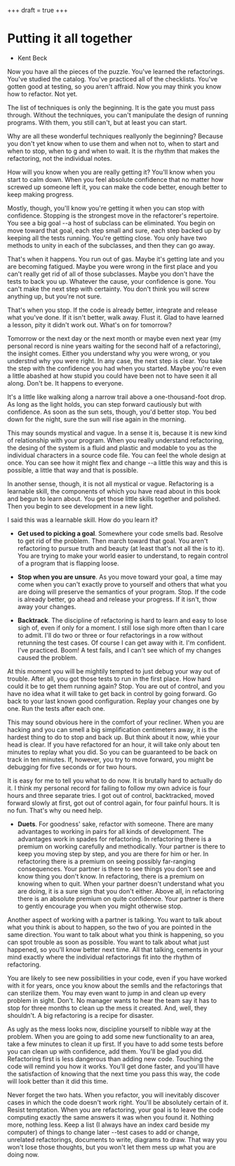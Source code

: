 +++
draft = true
+++

# Putting it all together

- Kent Beck

Now you have all the pieces of the puzzle. You've learned the refactorings.
You've studied the catalog. You've practiced all of the checklists. You've
gotten good at testing, so you aren't affraid. Now you may think you know how to
refactor. Not yet.

The list of techniques is only the beginning. It is the gate you must pass
through. Without the techniques, you can't manipulate the design of running
programs. With them, you still can't, but at least you can start.

Why are all these wonderful techniques reallyonly the beginning? Because you
don't yet know when to use them and when not to, when to start and when to stop,
when to g and when to wait. It is the rhythm that makes the refactoring, not the
individual notes.

How will you know when you are really getting it? You'll know when you start to
calm down. When you feel absolute confidence that no matter how screwed up
someone left it, you can make the code better, enough better to keep making
progress.

Mostly, though, you'll know you're getting it when you can stop with confidence.
Stopping is the strongest move in the refactorer's repertoire. You see a big
goal --a host of subclass can be eliminated. You begin on move toward that goal,
each step small and sure, each step backed up by keeping all the tests running.
You're getting close. You only have two methods to unity in each of the
subclasses, and then they can go away.

That's when it happens. You run out of gas. Maybe it's getting late and you are
becoming fatigued. Maybe you were wrong in the first place and you can't really
get rid of all of those subclasses. Maybe you don't have the tests to back you
up. Whatever the cause, your confidence is gone. You can't make the next step
with certainty. You don't think you will screw anything up, but you're not sure.

That's when you stop. If the code is already better, integrate and release what
you've done. If it isn't better, walk away. Flust it. Glad to have learned a
lesson, pity it didn't work out. What's on for tomorrow?

Tomorrow or the next day or the next month or maybe even next year (my personal
record is nine years waiting for the second half of a refactoring), the insight
comes. Either you understand why you were wrong, or you understnd why you were
right. In any case, the next step is clear. You take the step with the
confidence you had when you started. Maybe you're even a little abashed at how
stupid you could have been not to have seen it all along. Don't be. It happens
to everyone.

It's a little like walking along a narrow trail above a one-thousand-foot drop.
As long as the light holds, you can step forward cautiously but with confidence.
As soon as the sun sets, though, you'd better stop. You bed down for the night,
sure the sun will rise again in the morning.

This may sounds mystical and vague. In a sense it is, because it is new kind of
relationship with your program. When you really understand refactoring, the
desing of the system is a fluid and plastic and modable to you as the individual
characters in a source code file. You can feel the whole design at once. You can
see how it might flex and change --a little this way and this is possible, a
little that way and that is possible.

In another sense, though, it is not all mystical or vague. Refactoring is a
learnable skill, the components of which you have read about in this book and
begun to learn about. You get those little skills together and polished. Then
you begin to see development in a new light.

I said this was a learnable skill. How do you learn it?

- **Get used to picking a goal**. Somewhere your code smells bad. Resolve to get rid
  of the problem. Then march toward that goal. You aren't refactoring to pursue
  truth and beauty (at least that's not all the is to it). You are trying to
  make your world easier to understand, to regain control of a program that is
  flapping loose.

- **Stop when you are unsure**. As you move toward your goal, a time may come
  when you can't exactly prove to yourself and others that what you are doing
  will preserve the semantics of your program. Stop. If the code is already
  better, go ahead and release your progress. If it isn't, thow away your
  changes.

- **Backtrack**. The discipline of refactoring is hard to learn and easy to lose
  sigh of, even if only for a moment. I still lose sigh more often than I care
  to admit. I'll do two or three or four refactorings in a row without retunning
  the test cases. Of course I can get away with it. I'm confident. I've
  practiced. Boom! A test fails, and I can't see which of my changes caused the
  problem.

At this moment you will be mightily tempted to just debug your way out of
trouble. After all, you got those tests to run in the first place. How hard
could it be to get them running again? Stop. You are out of control, and you
have no idea what it will take to get back in control by going forward. Go back
to your last known good configuration. Replay your changes one by one. Run the
tests after each one.

This may sound obvious here in the comfort of your recliner. When you are
hacking and you can smell a big simplification centimeters away, it is the
hardest thing to do to stop and back up. But think about it now, whie your head
is clear. If you have refactored for an hour, it will take only about ten
minutes to replay what you did. So you can be guaranteed to be back on track in
ten minutes. If, however, you try to move forward, you might be debugging for
five seconds or for two hours.

It is easy for me to tell you what to do now. It is brutally hard to actually do
it. I think my personal record for failing to follow my own advice is four hours
and three separate tries. I got out of control, backtracked, moved forward
slowly at first, got out of control again, for four painful hours. It is no fun.
That's why ou need help.

- **Duets**. For goodness' sake, refactor with someone. There are many
  advantages to working in pairs for all kinds of development. The advantages
  work in spades for refactoring. In refactoring there is a premium on working
  carefully and methodically. Your partner is there to keep you moving step by
  step, and you are there for him or her. In refactoring there is a premium on
  seeing possibly far-ranging consequences. Your partner is there to see things
  you don't see and know thing you don't know. In refactoring, there is a
  premium on knowing when to quit. When your partner doesn't understand what you
  are doing, it is a sure sign that you don't either. Above all, in refactoring
  there is an absolute premium on quite confidence. Your partner is there to
  gently encourage you when you might otherwise stop.

Another aspect of working with a partner is talking. You want to talk about what
you think is about to happen, so the two of you are pointed in the same
direction. You want to talk about what you think is happening, so you can spot
trouble as soon as possible. You want to talk about what just happened, so
you'll know better next time. All that talking, cements in your mind exactly
where the individual refactorings fit into the rhythm of refactoring.

You are likely to see new possibilities in your code, even if you have worked
with it for years, once you know about the semlls and the refactorings that can
sterilize them. You may even want to jump in and clean up every problem in
sight. Don't. No manager wants to hear the team say it has to stop for three
months to clean up the mess it created. And, well, they shouldn't. A big
refactoring is a recipe for disaster.

As ugly as the mess looks now, discipline yourself to nibble way at the problem.
When you are going to add some new functionality to an area, take a few minutes
to clean it up first. If you have to add some tests before you can clean up with
confidence, add them. You'll be glad you did. Refactoring first is less
dangerous than adding new code. Touching the code will remind you how it works.
You'll get done faster, and you'lll have the satisfaction of knowing that the
next time you pass this way, the code will look better than it did this time.

Never forget the two hats. When you refactor, you will inevitably discover cases
in which the code doesn't work right. You'll be absolutely certain of it. Resist
temptation. When you are refactoring, your goal is to leave the code computing
exactly the same answers it was when you found it. Nothing more, nothing less.
Keep a list (I always have an index card beside my computer) of things to change
later --test cases to add or change, unrelated refactorings, documents to write,
diagrams to draw. That way you won't lose those thoughts, but you won't let them
mess up what you are doing now.
